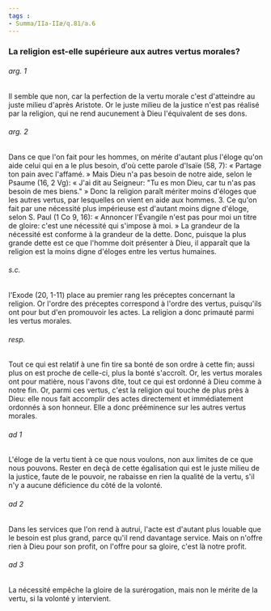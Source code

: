 ```yaml
---
tags : 
- Summa/IIa-IIæ/q.81/a.6
---
```


### La religion est-elle supérieure aux autres vertus morales?

###### arg. 1
Il semble que non, car la perfection de la vertu morale c'est d'atteindre au juste milieu d'après Aristote. Or le juste milieu de la justice n'est pas réalisé par la religion, qui ne rend aucunement à Dieu l'équivalent de ses dons. 

###### arg. 2
Dans ce que l'on fait pour les hommes, on mérite d'autant plus l'éloge qu'on aide celui qui en a le plus besoin, d'où cette parole d'Isaïe (58, 7): « Partage ton pain avec l'affamé. » Mais Dieu n'a pas besoin de notre aide, selon le Psaume (16, 2 Vg): « J'ai dit au Seigneur: "Tu es mon Dieu, car tu n'as pas besoin de mes biens." » Donc la religion paraît mériter moins d'éloges que les autres vertus, par lesquelles on vient en aide aux hommes. 3. Ce qu'on fait par une nécessité plus impérieuse est d'autant moins digne d'éloge, selon S. Paul (1 Co 9, 16): « Annoncer l'Évangile n'est pas pour moi un titre de gloire: c'est une nécessité qui s'impose à moi. » La grandeur de la nécessité est conforme à la grandeur de la dette. Donc, puisque la plus grande dette est ce que l'homme doit présenter à Dieu, il apparaît que la religion est la moins digne d'éloges entre les vertus humaines. 

###### s.c.
l'Exode (20, 1-11) place au premier rang les préceptes concernant la religion. Or l'ordre des préceptes correspond à l'ordre des vertus, puisqu'ils ont pour but d'en promouvoir les actes. La religion a donc primauté parmi les vertus morales. 

###### resp.
Tout ce qui est relatif à une fin tire sa bonté de son ordre à cette fin; aussi plus on est proche de celle-ci, plus la bonté s'accroît. Or, les vertus morales ont pour matière, nous l'avons dite, tout ce qui est ordonné à Dieu comme à notre fin. Or, parmi ces vertus, c'est la religion qui touche de plus près à Dieu: elle nous fait accomplir des actes directement et immédiatement ordonnés à son honneur. Elle a donc prééminence sur les autres vertus morales. 

###### ad 1
L'éloge de la vertu tient à ce que nous voulons, non aux limites de ce que nous pouvons. Rester en deçà de cette égalisation qui est le juste milieu de la justice, faute de le pouvoir, ne rabaisse en rien la qualité de la vertu, s'il n'y a aucune déficience du côté de la volonté. 

###### ad 2
Dans les services que l'on rend à autrui, l'acte est d'autant plus louable que le besoin est plus grand, parce qu'il rend davantage service. Mais on n'offre rien à Dieu pour son profit, on l'offre pour sa gloire, c'est là notre profit. 

###### ad 3
La nécessité empêche la gloire de la surérogation, mais non le mérite de la vertu, si la volonté y intervient. 

